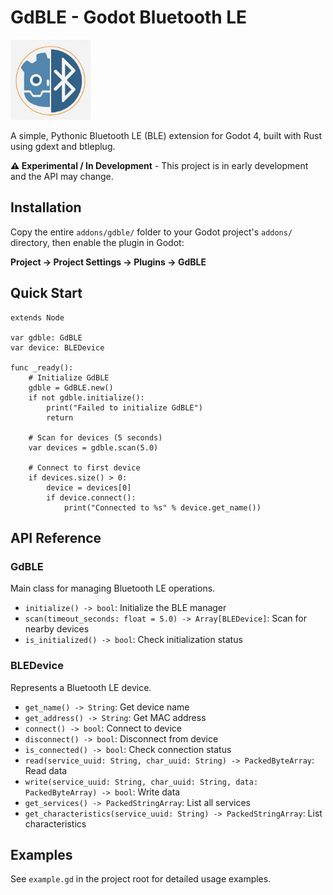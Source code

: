 # GdBLE - Godot Bluetooth LE

<img src="icon.png" alt="GdBLE Logo" width="128"/>

A simple, Pythonic Bluetooth LE (BLE) extension for Godot 4, built with Rust using gdext and btleplug.

**⚠️ Experimental / In Development** - This project is in early development and the API may change.

## Installation

Copy the entire `addons/gdble/` folder to your Godot project's `addons/` directory, then enable the plugin in Godot:

**Project → Project Settings → Plugins → GdBLE**

## Quick Start

```gdscript
extends Node

var gdble: GdBLE
var device: BLEDevice

func _ready():
    # Initialize GdBLE
    gdble = GdBLE.new()
    if not gdble.initialize():
        print("Failed to initialize GdBLE")
        return

    # Scan for devices (5 seconds)
    var devices = gdble.scan(5.0)

    # Connect to first device
    if devices.size() > 0:
        device = devices[0]
        if device.connect():
            print("Connected to %s" % device.get_name())
```

## API Reference

### GdBLE

Main class for managing Bluetooth LE operations.

- `initialize() -> bool`: Initialize the BLE manager
- `scan(timeout_seconds: float = 5.0) -> Array[BLEDevice]`: Scan for nearby devices
- `is_initialized() -> bool`: Check initialization status

### BLEDevice

Represents a Bluetooth LE device.

- `get_name() -> String`: Get device name
- `get_address() -> String`: Get MAC address
- `connect() -> bool`: Connect to device
- `disconnect() -> bool`: Disconnect from device
- `is_connected() -> bool`: Check connection status
- `read(service_uuid: String, char_uuid: String) -> PackedByteArray`: Read data
- `write(service_uuid: String, char_uuid: String, data: PackedByteArray) -> bool`: Write data
- `get_services() -> PackedStringArray`: List all services
- `get_characteristics(service_uuid: String) -> PackedStringArray`: List characteristics

## Examples

See `example.gd` in the project root for detailed usage examples.
